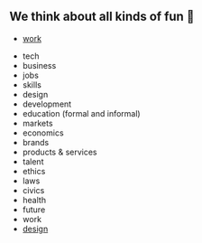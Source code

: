 


## We think about all kinds of fun 💩
* [work](https://theindustrydirect.com/work)
+ tech
+ business
+ jobs
+ skills
+ design
+ development
+ education (formal and informal)
+ markets
+ economics
+ brands
+ products & services
+ talent
+ ethics
+ laws
+ civics
+ health
+ future
+ work
+ [design](https://theindustrydirect.com/design.md)


